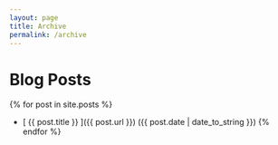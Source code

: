 ```yaml
---
layout: page
title: Archive
permalink: /archive
---
```


# Blog Posts

{% for post in site.posts %}
  * [ {{ post.title }} ]({{ post.url }}) ({{ post.date | date_to_string }})
{% endfor %}
